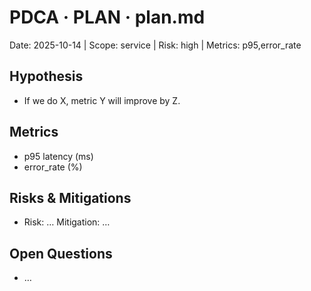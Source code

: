 # PDCA · PLAN · plan.md

Date: 2025-10-14 | Scope: service | Risk: high | Metrics: p95,error_rate

## Hypothesis

- If we do X, metric Y will improve by Z.

## Metrics

- p95 latency (ms)
- error_rate (%)

## Risks & Mitigations

- Risk: … Mitigation: …

## Open Questions

- …

